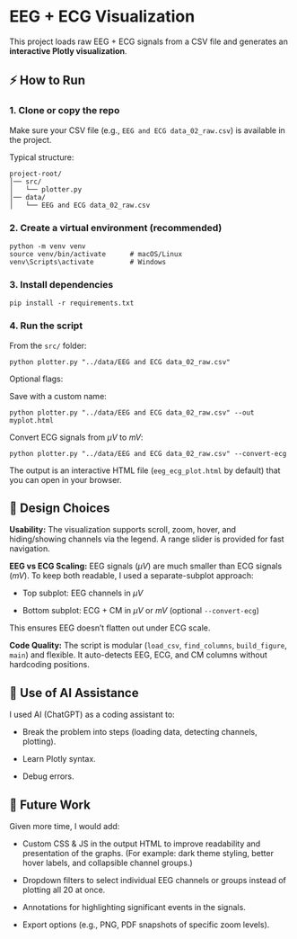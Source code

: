 # EEG + ECG Visualization

This project loads raw EEG + ECG signals from a CSV file and generates an **interactive Plotly visualization**.


## ⚡ How to Run

### 1. Clone or copy the repo

Make sure your CSV file (e.g., `EEG and ECG data_02_raw.csv`) is available in the project.

Typical structure:

```plaintext
project-root/
│── src/
│   └── plotter.py
│── data/
│   └── EEG and ECG data_02_raw.csv
```


### 2. Create a virtual environment (recommended)

```plaintext
python -m venv venv
source venv/bin/activate      # macOS/Linux
venv\Scripts\activate         # Windows
```

### 3. Install dependencies

``` plaintext
pip install -r requirements.txt
```

### 4. Run the script

From the `src/` folder:

``` plaintext
python plotter.py "../data/EEG and ECG data_02_raw.csv"
```


Optional flags:

Save with a custom name:

``` plaintext
python plotter.py "../data/EEG and ECG data_02_raw.csv" --out myplot.html
```

Convert ECG signals from $\mu V$ to $m V$:

``` plaintext
python plotter.py "../data/EEG and ECG data_02_raw.csv" --convert-ecg
```


The output is an interactive HTML file (`eeg_ecg_plot.html` by default) that you can open in your browser.

## 🎨 Design Choices

**Usability:**
The visualization supports scroll, zoom, hover, and hiding/showing channels via the legend. A range slider is provided for fast navigation.

**EEG vs ECG Scaling:**
EEG signals ($\mu V$) are much smaller than ECG signals ($m V$). To keep both readable, I used a separate-subplot approach:

* Top subplot: EEG channels in $\mu V$

* Bottom subplot: ECG + CM in $\mu V$ or $m V$ (optional `--convert-ecg`)

This ensures EEG doesn’t flatten out under ECG scale.

**Code Quality:**
The script is modular (`load_csv`, `find_columns`, `build_figure`, `main`) and flexible. It auto-detects EEG, ECG, and CM columns without hardcoding positions.

## 🤖 Use of AI Assistance

I used AI (ChatGPT) as a coding assistant to:

* Break the problem into steps (loading data, detecting channels, plotting).

* Learn Plotly syntax.

* Debug errors.


## 🚀 Future Work

Given more time, I would add:

* Custom CSS & JS in the output HTML to improve readability and presentation of the graphs.
  (For example: dark theme styling, better hover labels, and collapsible channel groups.)

* Dropdown filters to select individual EEG channels or groups instead of plotting all 20 at once.

* Annotations for highlighting significant events in the signals.

* Export options (e.g., PNG, PDF snapshots of specific zoom levels).
